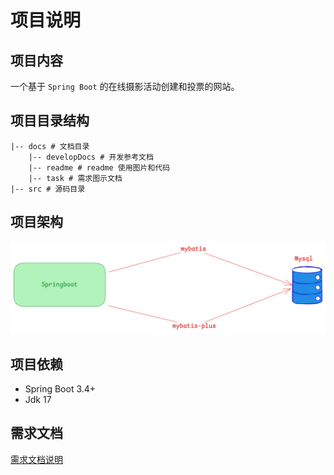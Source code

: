 # 项目说明

## 项目内容
一个基于 `Spring Boot` 的在线摄影活动创建和投票的网站。

## 项目目录结构
```text
|-- docs # 文档目录
    |-- developDocs # 开发参考文档
    |-- readme # readme 使用图片和代码
    |-- task # 需求图示文档
|-- src # 源码目录
```

## 项目架构

![img.png](docs/readme/excalidraw/images/后端框架结构图.png)

## 项目依赖
* Spring Boot 3.4+
* Jdk 17

## 需求文档

[需求文档说明](docs/task/requirements/需求文档.md)
